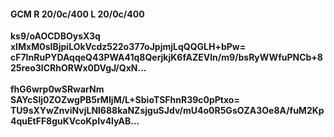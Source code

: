 #### GCM R 20/0c/400 L 20/0c/400
**ks9/oAOCDBOysX3q**<br/>**xIMxM0sIBjpiLOkVcdz522o377oJpjmjLqQQGLH+bPw=**<br/>**cF7InRuPYDAqqeQ43PWA41q8QerjkjK6fAZEVln/m9/bsRyWWfuPNCb+825reo3lCRhORWx0DVgJ/QxN...**<br/><br/>
**fhG6wrp0wSRwarNm**<br/>**SAYcSlj0ZOZwgPB5rMIjM/L+SbioTSFhnR39c0pPtxo=**<br/>**TU9sXYwZnviNvjLNl688kaNZsjguSJdv/mU4o0R5GsOZA3Oe8A/fuM2Kp4quEtFF8guKVcoKpIv4lyAB...**